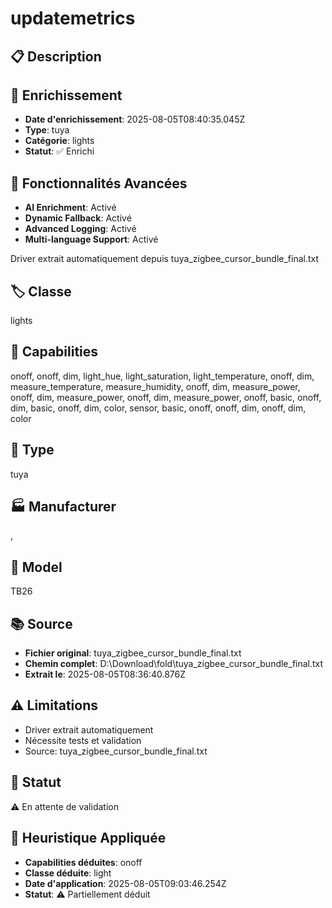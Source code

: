 # updatemetrics

## 📋 Description

## 🔧 Enrichissement
- **Date d'enrichissement**: 2025-08-05T08:40:35.045Z
- **Type**: tuya
- **Catégorie**: lights
- **Statut**: ✅ Enrichi

## 🚀 Fonctionnalités Avancées
- **AI Enrichment**: Activé
- **Dynamic Fallback**: Activé
- **Advanced Logging**: Activé
- **Multi-language Support**: Activé

Driver extrait automatiquement depuis tuya_zigbee_cursor_bundle_final.txt

## 🏷️ Classe
lights

## 🔧 Capabilities
onoff, onoff, dim, light_hue, light_saturation, light_temperature, onoff, dim, measure_temperature, measure_humidity, onoff, dim, measure_power, onoff, dim, measure_power, onoff, dim, measure_power, onoff, basic, onoff, dim, basic, onoff, dim, color, sensor, basic, onoff, onoff, dim, onoff, dim, color

## 📡 Type
tuya

## 🏭 Manufacturer
, 

## 📱 Model
TB26

## 📚 Source
- **Fichier original**: tuya_zigbee_cursor_bundle_final.txt
- **Chemin complet**: D:\Download\fold\tuya_zigbee_cursor_bundle_final.txt
- **Extrait le**: 2025-08-05T08:36:40.876Z

## ⚠️ Limitations
- Driver extrait automatiquement
- Nécessite tests et validation
- Source: tuya_zigbee_cursor_bundle_final.txt

## 🚀 Statut
⚠️ En attente de validation

## 🧠 Heuristique Appliquée
- **Capabilities déduites**: onoff
- **Classe déduite**: light
- **Date d'application**: 2025-08-05T09:03:46.254Z
- **Statut**: ⚠️ Partiellement déduit
